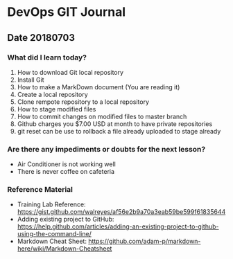 # DevOps GIT Journal
## Date 20180703

### What did I learn today?

1. How to download Git local repository
2. Install Git
3. How to make a MarkDown document (You are reading it)
4. Create a local repository
5. Clone rempote repository to a local repository
6. How to stage modified files
7. How to commit changes on modified files to master branch
8. Github charges you $7.00 USD at month to have private repositories
9. git reset can be use to rollback a file already uploaded to stage already


### Are there any impediments or doubts for the next lesson?

* Air Conditioner is not working well
* There is never coffee on cafeteria

### Reference Material

* Training Lab Reference: https://gist.github.com/walreyes/af56e2b9a70a3eab59be599f61835644
* Adding existing project to GitHub:  https://help.github.com/articles/adding-an-existing-project-to-github-using-the-command-line/
* Markdown Cheat Sheet: https://github.com/adam-p/markdown-here/wiki/Markdown-Cheatsheet
